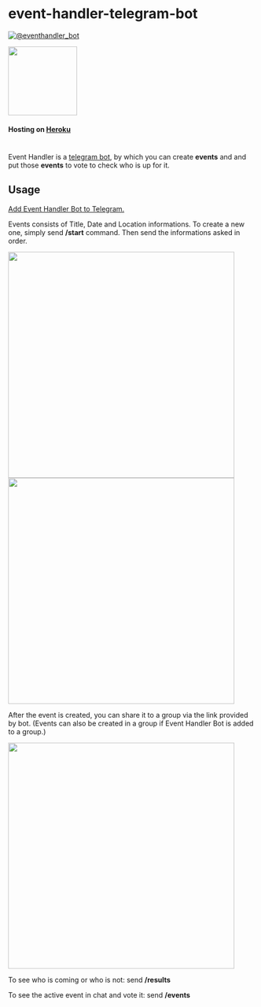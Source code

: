 # event-handler-telegram-bot

[![@eventhandler_bot](https://img.shields.io/badge/Telegram-eventhandler__bot-%2332afed.svg)](https://t.me/eventhandler_bot)

<img src="https://raw.githubusercontent.com/fatihint/event-handler-telegram-bot/master/images/icon.png" width=140/> 

#### Hosting on [Heroku](https://www.heroku.com/)

#

Event Handler is a [telegram bot](https://core.telegram.org/bots/), by which you can create **events** and and put those **events** to vote to check who is up for it.

## Usage

[Add Event Handler Bot to Telegram.](https://t.me/eventhandler_bot)

Events consists of Title, Date and Location informations. To create a new one, simply send **/start** command. Then send the informations asked in order.

<img src="https://raw.githubusercontent.com/fatihint/event-handler-telegram-bot/master/images/screenshot-1.png" width=460/> 

<img src="https://raw.githubusercontent.com/fatihint/event-handler-telegram-bot/master/images/screenshot-2.png" width=460/> 

After the event is created, you can share it to a group via the link provided by bot. (Events can also be created in a group if Event Handler Bot is added to a group.)

<img src="https://raw.githubusercontent.com/fatihint/event-handler-telegram-bot/master/images/screenshot-3.png" width=460/> 

To see who is coming or who is not: send **/results**

To see the active event in chat and vote it: send **/events**

#